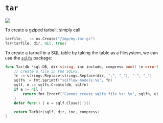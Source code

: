 # `tar`

![](https://travis-ci.org/wangkuiyi/tar.svg?branch=develop)

To create a gziped tarball, simply call

```go
tarfile, _ := os.Create("/tmp/my.tar.gz")
Tar(tarfile, dir, nil, true)
```

To create a tarball in a SQL table by taking the table as a filesystem, we can use the [`sqlfs`](https://github.com/wangkuiyi/sqlfs) package:

```go
func Tar(db *sql.DB, dir string, inc include, compress bool) (e error) {
	// Create a file in the SQLFS.
	fn := strings.Replace(strings.Replace(dir, ".", "_"), "-", "_")
	sqlfn := fmt.Sprintf("sqlflow_models.%s", fn)
	sqlf, e := sqlfs.Create(db, sqlfn)
	if e != nil {
		return fmt.Errorf("Cannot create sqlfs file %s: %v", sqlfn, e)
	}
	defer func() { e = sqlf.Close() }()

	return TarDir(sqlf, dir, inc, compress)
}
```
